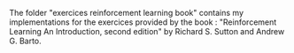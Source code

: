 The folder "exercices reinforcement learning book" contains my implementations for the exercices provided by the book : "Reinforcement Learning An Introduction, second edition" by Richard S. Sutton and Andrew G. Barto.
